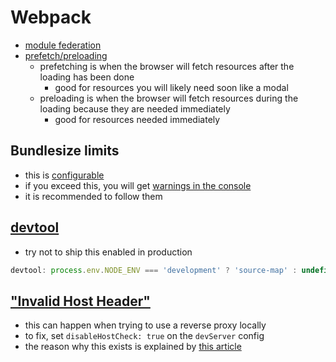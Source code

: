 # Webpack

- [module federation](https://webpack.js.org/concepts/module-federation/)
- [prefetch/preloading](https://medium.com/webpack/link-rel-prefetch-preload-in-webpack-51a52358f84c)
  - prefetching is when the browser will fetch resources after the loading has been done
    - good for resources you will likely need soon like a modal
  - preloading is when the browser will fetch resources during the loading because they are needed immediately
    - good for resources needed immediately

## Bundlesize limits

- this is [configurable](https://webpack.js.org/configuration/performance/#performancemaxentrypointsize)
- if you exceed this, you will get [warnings in the console](https://stackoverflow.com/questions/49348365/webpack-4-size-exceeds-the-recommended-limit-244-kib)
- it is recommended to follow them

## [devtool](https://webpack.js.org/configuration/devtool/)

- try not to ship this enabled in production

```js
devtool: process.env.NODE_ENV === 'development' ? 'source-map' : undefined
```

## ["Invalid Host Header"](https://stackoverflow.com/questions/43619644/i-am-getting-an-invalid-host-header-message-when-connecting-to-webpack-dev-ser)

- this can happen when trying to use a reverse proxy locally
- to fix, set `disableHostCheck: true` on the `devServer` config
- the reason why this exists is explained by [this article](https://medium.com/webpack/webpack-dev-server-middleware-security-issues-1489d950874a)
